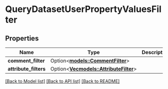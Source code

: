 # QueryDatasetUserPropertyValuesFilter

## Properties

Name | Type | Description | Notes
------------ | ------------- | ------------- | -------------
**comment_filter** | Option<[**models::CommentFilter**](CommentFilter.md)> |  | [optional]
**attribute_filters** | Option<[**Vec<models::AttributeFilter>**](AttributeFilter.md)> |  | [optional]

[[Back to Model list]](../README.md#documentation-for-models) [[Back to API list]](../README.md#documentation-for-api-endpoints) [[Back to README]](../README.md)


